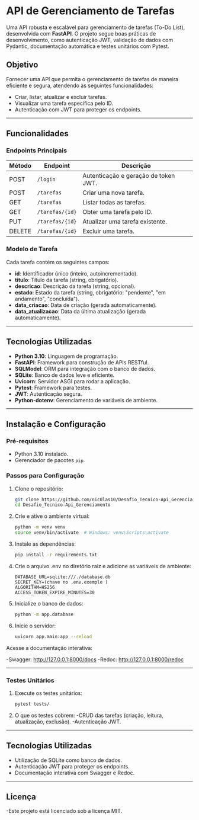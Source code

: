 # **API de Gerenciamento de Tarefas**

Uma API robusta e escalável para gerenciamento de tarefas (To-Do List), desenvolvida com **FastAPI**. O projeto segue boas práticas de desenvolvimento, como autenticação JWT, validação de dados com Pydantic, documentação automática e testes unitários com Pytest.

## **Objetivo**
Fornecer uma API que permita o gerenciamento de tarefas de maneira eficiente e segura, atendendo às seguintes funcionalidades:
- Criar, listar, atualizar e excluir tarefas.
- Visualizar uma tarefa específica pelo ID.
- Autenticação com JWT para proteger os endpoints.

---

## **Funcionalidades**

### **Endpoints Principais**
| Método | Endpoint         | Descrição                          |
|--------|------------------|------------------------------------|
| POST   | `/login`         | Autenticação e geração de token JWT. |
| POST   | `/tarefas`       | Criar uma nova tarefa.             |
| GET    | `/tarefas`       | Listar todas as tarefas.           |
| GET    | `/tarefas/{id}`  | Obter uma tarefa pelo ID.          |
| PUT    | `/tarefas/{id}`  | Atualizar uma tarefa existente.    |
| DELETE | `/tarefas/{id}`  | Excluir uma tarefa.                |

### **Modelo de Tarefa**
Cada tarefa contém os seguintes campos:
- **id**: Identificador único (inteiro, autoincrementado).
- **titulo**: Título da tarefa (string, obrigatório).
- **descricao**: Descrição da tarefa (string, opcional).
- **estado**: Estado da tarefa (string, obrigatório: "pendente", "em andamento", "concluída").
- **data_criacao**: Data de criação (gerada automaticamente).
- **data_atualizacao**: Data da última atualização (gerada automaticamente).

---

## **Tecnologias Utilizadas**
- **Python 3.10**: Linguagem de programação.
- **FastAPI**: Framework para construção de APIs RESTful.
- **SQLModel**: ORM para integração com o banco de dados.
- **SQLite**: Banco de dados leve e eficiente.
- **Uvicorn**: Servidor ASGI para rodar a aplicação.
- **Pytest**: Framework para testes.
- **JWT**: Autenticação segura.
- **Python-dotenv**: Gerenciamento de variáveis de ambiente.

---

## **Instalação e Configuração**

### **Pré-requisitos**
- Python 3.10 instalado.
- Gerenciador de pacotes `pip`.

### **Passos para Configuração**
1. Clone o repositório:
   ```bash
   git clone https://github.com/nic0las10/Desafio_Tecnico-Api_Gerenciamento.git
   cd Desafio_Tecnico-Api_Gerenciamento
2. Crie e ative o ambiente virtual:
    ```bash
   python -m venv venv
   source venv/bin/activate  # Windows: venv\Scripts\activate
3. Instale as dependências:
   ```bash
   pip install -r requirements.txt
4. Crie o arquivo .env no diretório raiz e adicione as variáveis de ambiente:
    ```env
   DATABASE_URL=sqlite:///./database.db
   SECRET_KEY=(chave no .env.exemple )
   ALGORITHM=HS256
   ACCESS_TOKEN_EXPIRE_MINUTES=30
5. Inicialize o banco de dados:
   ```bash
   python -m app.database
6. Inicie o servidor:
    ```bash
    uvicorn app.main:app --reload
  Acesse a documentação interativa:

-Swagger: http://127.0.0.1:8000/docs
-Redoc: http://127.0.0.1:8000/redoc

---

### **Testes Unitários**

1. Execute os testes unitários:
   ```bash
   pytest tests/
   
2. O que os testes cobrem:
   -CRUD das tarefas (criação, leitura, atualização, exclusão).
   -Autenticação JWT.

---

## **Tecnologias Utilizadas**
- Utilização de SQLite como banco de dados.
- Autenticação JWT para proteger os endpoints.
- Documentação interativa com Swagger e Redoc.



---

## **Licença**

   -Este projeto está licenciado sob a licença MIT.









    
   
